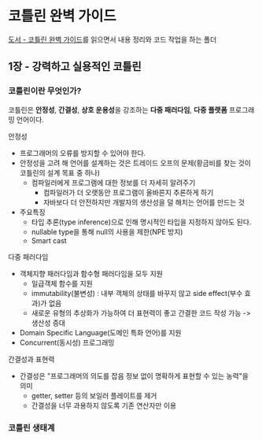 # 코틀린 완벽 가이드
[도서 - 코틀린 완벽 가이드](http://www.yes24.com/Product/Goods/107698728)를 읽으면서 내용 정리와 코드 작업을 하는 폴더

## 1장 - 강력하고 실용적인 코틀린
### 코틀린이란 무엇인가?
코틀린은 **안정성**, **간결성**, **상호 운용성**을 강조하는 **다중 패러다임**, **다중 플랫폼** 프로그래밍 언어이다.

안정성
- 프로그래머의 오류를 방지할 수 있어야 한다.
- 안정성을 고려 해 언어를 설계하는 것은 트레이드 오프의 문제(황금비를 찾는 것이 코틀린의 설계 목표 중 하나)
  - 컴파일러에게 프로그램에 대한 정보를 더 자세히 알려주기
    - 컴파일러가 더 오랫동안 프로그램이 올바른지 추론하게 하기
    - 자바보다 더 안전하지만 개발자의 생산성을 덜 해치는 언어를 만드는 것 
- 주요특징
  - 타입 추론(type inference)으로 인해 명시적인 타입을 지정하지 않아도 된다.
  - nullable type을 통해 null의 사용을 제한(NPE 방지)
  - Smart cast


다중 패러다임
- 객체지향 패러다임과 함수형 패러다임을 모두 지원
  - 일급객체 함수를 지원
  - immutability(불변성) : 내부 객체의 상태를 바꾸지 않고 side effect(부수 효과)가 없음
  - 새로운 유형의 추상화가 가능하여 더 표현력이 좋고 간결한 코드 작성 가능 -> 생산성 증대
- Domain Specific Language(도메인 특화 언어)를 지원
- Concurrent(동시성) 프로그래밍


간결성과 표현력
- 간결성은 "프로그래머의 의도를 잡음 정보 없이 명확하게 표현할 수 있는 농력"을 의미
  - getter, setter 등의 보일러 플레이트를 제거
  - 간결성을 너무 과용하지 않도록 기존 연산자만 이용


### 코틀린 생태계